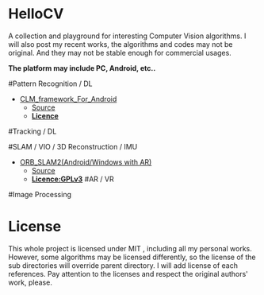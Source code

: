 # HelloCV
A collection and playground for interesting Computer Vision algorithms. I will also post my recent works, the algorithms and codes may not be original. And they may not be stable enough for commercial usages.

**The platform may include PC, Android, etc..**

#Pattern Recognition / DL

* [CLM_framework_For_Android](https://github.com/Martin20150405/HelloCV/tree/master/CLM_framework_For_Android)
    * [Source](https://github.com/TadasBaltrusaitis/CLM-framework)
    * **[Licence](https://github.com/TadasBaltrusaitis/CLM-framework/blob/master/Copyright.txt)**

#Tracking / DL

#SLAM / VIO / 3D Reconstruction / IMU
* [ORB_SLAM2(Android/Windows with AR)](https://github.com/Martin20150405/HelloCV/tree/master/ORB_SLAM2)
    * [Source](https://github.com/raulmur/ORB_SLAM2)
    * **[Licence:GPLv3](https://github.com/raulmur/ORB_SLAM2/blob/master/LICENSE.txt)**
#AR / VR

#Image Processing

# License
This whole project is licensed under MIT , including all my personal works.
However, some algorithms may be licensed differently, so the license of the sub directories will override parent directory. 
I will add license of each references. Pay attention to the licenses and respect the original authors' work, please.
